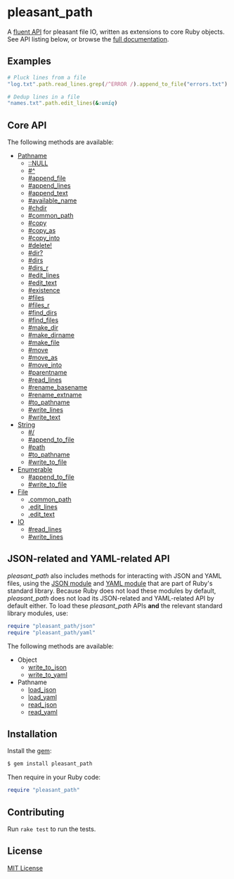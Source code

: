 # pleasant_path

A [fluent API] for pleasant file IO, written as extensions to core Ruby
objects.  See API listing below, or browse the [full documentation].

[fluent API]: https://en.wikipedia.org/wiki/Fluent_interface
[full documentation]: https://www.rubydoc.info/gems/pleasant_path/


## Examples

```ruby
# Pluck lines from a file
"log.txt".path.read_lines.grep(/^ERROR /).append_to_file("errors.txt")

# Dedup lines in a file
"names.txt".path.edit_lines(&:uniq)
```


## Core API

The following methods are available:

- [Pathname](https://www.rubydoc.info/gems/pleasant_path/Pathname)
  - [::NULL](https://www.rubydoc.info/gems/pleasant_path/Pathname#NULL-constant)
  - [#^](https://www.rubydoc.info/gems/pleasant_path/Pathname:%5E)
  - [#append_file](https://www.rubydoc.info/gems/pleasant_path/Pathname:append_file)
  - [#append_lines](https://www.rubydoc.info/gems/pleasant_path/Pathname:append_lines)
  - [#append_text](https://www.rubydoc.info/gems/pleasant_path/Pathname:append_text)
  - [#available_name](https://www.rubydoc.info/gems/pleasant_path/Pathname:available_name)
  - [#chdir](https://www.rubydoc.info/gems/pleasant_path/Pathname:chdir)
  - [#common_path](https://www.rubydoc.info/gems/pleasant_path/Pathname:common_path)
  - [#copy](https://www.rubydoc.info/gems/pleasant_path/Pathname:copy)
  - [#copy_as](https://www.rubydoc.info/gems/pleasant_path/Pathname:copy_as)
  - [#copy_into](https://www.rubydoc.info/gems/pleasant_path/Pathname:copy_into)
  - [#delete!](https://www.rubydoc.info/gems/pleasant_path/Pathname:delete%21)
  - [#dir?](https://www.rubydoc.info/gems/pleasant_path/Pathname:dir%3F)
  - [#dirs](https://www.rubydoc.info/gems/pleasant_path/Pathname:dirs)
  - [#dirs_r](https://www.rubydoc.info/gems/pleasant_path/Pathname:dirs_r)
  - [#edit_lines](https://www.rubydoc.info/gems/pleasant_path/Pathname:edit_lines)
  - [#edit_text](https://www.rubydoc.info/gems/pleasant_path/Pathname:edit_text)
  - [#existence](https://www.rubydoc.info/gems/pleasant_path/Pathname:existence)
  - [#files](https://www.rubydoc.info/gems/pleasant_path/Pathname:files)
  - [#files_r](https://www.rubydoc.info/gems/pleasant_path/Pathname:files_r)
  - [#find_dirs](https://www.rubydoc.info/gems/pleasant_path/Pathname:find_dirs)
  - [#find_files](https://www.rubydoc.info/gems/pleasant_path/Pathname:find_files)
  - [#make_dir](https://www.rubydoc.info/gems/pleasant_path/Pathname:make_dir)
  - [#make_dirname](https://www.rubydoc.info/gems/pleasant_path/Pathname:make_dirname)
  - [#make_file](https://www.rubydoc.info/gems/pleasant_path/Pathname:make_file)
  - [#move](https://www.rubydoc.info/gems/pleasant_path/Pathname:move)
  - [#move_as](https://www.rubydoc.info/gems/pleasant_path/Pathname:move_as)
  - [#move_into](https://www.rubydoc.info/gems/pleasant_path/Pathname:move_into)
  - [#parentname](https://www.rubydoc.info/gems/pleasant_path/Pathname:parentname)
  - [#read_lines](https://www.rubydoc.info/gems/pleasant_path/Pathname:read_lines)
  - [#rename_basename](https://www.rubydoc.info/gems/pleasant_path/Pathname:rename_basename)
  - [#rename_extname](https://www.rubydoc.info/gems/pleasant_path/Pathname:rename_extname)
  - [#to_pathname](https://www.rubydoc.info/gems/pleasant_path/Pathname:to_pathname)
  - [#write_lines](https://www.rubydoc.info/gems/pleasant_path/Pathname:write_lines)
  - [#write_text](https://www.rubydoc.info/gems/pleasant_path/Pathname:write_text)
- [String](https://www.rubydoc.info/gems/pleasant_path/String)
  - [#/](https://www.rubydoc.info/gems/pleasant_path/String:%2F)
  - [#append_to_file](https://www.rubydoc.info/gems/pleasant_path/String:append_to_file)
  - [#path](https://www.rubydoc.info/gems/pleasant_path/String:path)
  - [#to_pathname](https://www.rubydoc.info/gems/pleasant_path/String:to_pathname)
  - [#write_to_file](https://www.rubydoc.info/gems/pleasant_path/String:write_to_file)
- [Enumerable](https://www.rubydoc.info/gems/pleasant_path/Enumerable)
  - [#append_to_file](https://www.rubydoc.info/gems/pleasant_path/Enumerable:append_to_file)
  - [#write_to_file](https://www.rubydoc.info/gems/pleasant_path/Enumerable:write_to_file)
- [File](https://www.rubydoc.info/gems/pleasant_path/File)
  - [.common_path](https://www.rubydoc.info/gems/pleasant_path/File.common_path)
  - [.edit_lines](https://www.rubydoc.info/gems/pleasant_path/File.edit_lines)
  - [.edit_text](https://www.rubydoc.info/gems/pleasant_path/File.edit_text)
- [IO](https://www.rubydoc.info/gems/pleasant_path/IO)
  - [#read_lines](https://www.rubydoc.info/gems/pleasant_path/IO:read_lines)
  - [#write_lines](https://www.rubydoc.info/gems/pleasant_path/IO:write_lines)


## JSON-related and YAML-related API

*pleasant_path* also includes methods for interacting with JSON and YAML
files, using the [JSON module] and [YAML module] that are part of Ruby's
standard library.  Because Ruby does not load these modules by default,
*pleasant_path* does not load its JSON-related and YAML-related API by
default either.  To load these *pleasant_path* APIs **and** the relevant
standard library modules, use:

```ruby
require "pleasant_path/json"
require "pleasant_path/yaml"
```

[JSON module]: https://docs.ruby-lang.org/en/master/JSON.html
[YAML module]: https://docs.ruby-lang.org/en/master/YAML.html

The following methods are available:

- Object
  - [write_to_json](https://www.rubydoc.info/gems/pleasant_path/Object:write_to_json)
  - [write_to_yaml](https://www.rubydoc.info/gems/pleasant_path/Object:write_to_yaml)
- Pathname
  - [load_json](https://www.rubydoc.info/gems/pleasant_path/Pathname:load_json)
  - [load_yaml](https://www.rubydoc.info/gems/pleasant_path/Pathname:load_yaml)
  - [read_json](https://www.rubydoc.info/gems/pleasant_path/Pathname:read_json)
  - [read_yaml](https://www.rubydoc.info/gems/pleasant_path/Pathname:read_yaml)


## Installation

Install the [gem](https://rubygems.org/gems/pleasant_path):

```bash
$ gem install pleasant_path
```

Then require in your Ruby code:

```ruby
require "pleasant_path"
```


## Contributing

Run `rake test` to run the tests.


## License

[MIT License](LICENSE.txt)
